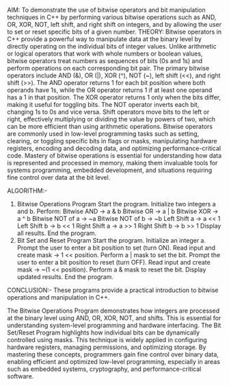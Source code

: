AIM: To demonstrate the use of bitwise operators and bit manipulation techniques in C++ by performing various bitwise operations such as AND, OR, XOR, NOT, left shift, and right shift on integers, and by allowing the user to set or reset specific bits of a given number.
THEORY:
Bitwise operators in C++ provide a powerful way to manipulate data at the binary level by directly operating on the individual bits of integer values. Unlike arithmetic or logical operators that work with whole numbers or boolean values, bitwise operators treat numbers as sequences of bits (0s and 1s) and perform operations on each corresponding bit pair. The primary bitwise operators include AND (&), OR (|), XOR (^), NOT (~), left shift (<<), and right shift (>>). The AND operator returns 1 for each bit position where both operands have 1s, while the OR operator returns 1 if at least one operand has a 1 in that position. The XOR operator returns 1 only when the bits differ, making it useful for toggling bits. The NOT operator inverts each bit, changing 1s to 0s and vice versa. Shift operators move bits to the left or right, effectively multiplying or dividing the value by powers of two, which can be more efficient than using arithmetic operations. Bitwise operators are commonly used in low-level programming tasks such as setting, clearing, or toggling specific bits in flags or masks, manipulating hardware registers, encoding and decoding data, and optimizing performance-critical code. Mastery of bitwise operations is essential for understanding how data is represented and processed in memory, making them invaluable tools for systems programming, embedded development, and situations requiring fine control over data at the bit level.

ALGORITHM:-
1. Bitwise Operations Program
Start the program.
Initialize two integers a and b.
Perform:
Bitwise AND → a & b
Bitwise OR → a | b
Bitwise XOR → a ^ b
Bitwise NOT of a → ~a
Bitwise NOT of b → ~b
Left Shift a → a << 1
Left Shift b → b << 1
Right Shift a → a >> 1
Right Shift b → b >> 1
Display all results.
End the program.
2. Bit Set and Reset Program
Start the program.
Initialize an integer a.
Prompt the user to enter a bit position to set (turn ON).
Read input and create mask → 1 << position.
Perform a | mask to set the bit.
Prompt the user to enter a bit position to reset (turn OFF).
Read input and create mask → ~(1 << position).
Perform a & mask to reset the bit.
Display updated results.
End the program.

CONCLUSION:-
These programs provide a practical introduction to bitwise operations and manipulation in C++.

The Bitwise Operations Program demonstrates how integers are processed at the binary level using AND, OR, XOR, NOT, and shifts. This is essential for understanding system-level programming and hardware interfacing.
The Bit Set/Reset Program highlights how individual bits can be dynamically controlled using masks. This technique is widely applied in configuring hardware registers, managing permissions, and optimizing storage.
By mastering these concepts, programmers gain fine control over binary data, enabling efficient and optimized low-level programming, especially in areas such as embedded systems, cryptography, and performance-critical software.
